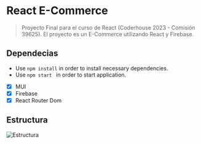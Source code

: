 # React E-Commerce

> Proyecto Final para el curso de React (Coderhouse 2023 - Comisión 39625). El proyecto es un E-Commerce utilizando React y Firebase.

## Dependecias

- Use `npm install` in order to install necessary dependencies.
- Use `npm start ` in order to start application.

- [x]  MUI
- [x]  Firebase
- [x]  React Router Dom

## Estructura

![Estructura](https://res.cloudinary.com/vaerdi/image/upload/v1682331432/Screenshot_2_uugzuz.png)





